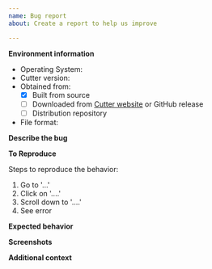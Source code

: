 ```yaml
---
name: Bug report
about: Create a report to help us improve

---
```


**Environment information**
* Operating System:
* Cutter version:
* Obtained from:
  - [x] Built from source
  - [ ] Downloaded from [Cutter website](https://cutter.re) or GitHub release
  - [ ] Distribution repository
* File format:

**Describe the bug**

<!-- A clear and concise description of what the bug is. -->

**To Reproduce**

Steps to reproduce the behavior:
1. Go to '...'
2. Click on '....'
3. Scroll down to '....'
4. See error

**Expected behavior**

<!-- A clear and concise description of what you expected to happen. -->


**Screenshots**

<!-- If applicable, add screenshots to help explain your problem. -->


**Additional context**

<!-- Add any other context about the problem here. -->
